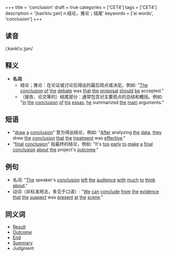 +++
title = 'conclusion'
draft = true
categories = ['CET4']
tags = ['CET4']
description = '[kənˈkluːʒən] n.结论，推论；结尾'
keywords = ['ai words', 'conclusion']
+++

## 读音
/ˌkənklˈuːʒən/

## 释义
- **名词**:
    - 结论；推论：在论证或讨论后得出的最后观点或决定。例如: "[The](/zh/post/the/) [conclusion](/zh/post/conclusion/) [of](/zh/post/of/) [the](/zh/post/the/) [debate](/zh/post/debate/) was [that](/zh/post/that/) [the](/zh/post/the/) [proposal](/zh/post/proposal/) [should](/zh/post/should/) [be](/zh/post/be/) accepted."
    - （报告、论文等的）结尾部分：通常包含对主要观点的总结和概括。例如: "[In](/zh/post/in/) [the](/zh/post/the/) [conclusion](/zh/post/conclusion/) [of](/zh/post/of/) [his](/zh/post/his/) [essay](/zh/post/essay/), [he](/zh/post/he/) summarized [the](/zh/post/the/) [main](/zh/post/main/) arguments."

## 短语
- "[draw](/zh/post/draw/) [a](/zh/post/a/) [conclusion](/zh/post/conclusion/)" 意为得出结论，例如: "[After](/zh/post/after/) analyzing [the](/zh/post/the/) [data](/zh/post/data/), [they](/zh/post/they/) drew [the](/zh/post/the/) [conclusion](/zh/post/conclusion/) [that](/zh/post/that/) [the](/zh/post/the/) [treatment](/zh/post/treatment/) was [effective](/zh/post/effective/)."
- "[final](/zh/post/final/) [conclusion](/zh/post/conclusion/)" 指最终的结论，例如: "It's [too](/zh/post/too/) [early](/zh/post/early/) [to](/zh/post/to/) [make](/zh/post/make/) [a](/zh/post/a/) [final](/zh/post/final/) [conclusion](/zh/post/conclusion/) [about](/zh/post/about/) [the](/zh/post/the/) project's [outcome](/zh/post/outcome/)."

## 例句
- 名词: "[The](/zh/post/the/) speaker's [conclusion](/zh/post/conclusion/) [left](/zh/post/left/) [the](/zh/post/the/) [audience](/zh/post/audience/) [with](/zh/post/with/) [much](/zh/post/much/) [to](/zh/post/to/) [think](/zh/post/think/) [about](/zh/post/about/)."
- 动词（非标准用法，多见于口语）: "[We](/zh/post/we/) [can](/zh/post/can/) [conclude](/zh/post/conclude/) [from](/zh/post/from/) [the](/zh/post/the/) [evidence](/zh/post/evidence/) [that](/zh/post/that/) [the](/zh/post/the/) [suspect](/zh/post/suspect/) was [present](/zh/post/present/) [at](/zh/post/at/) [the](/zh/post/the/) [scene](/zh/post/scene/)."

## 同义词
- [Result](/zh/post/result/)
- [Outcome](/zh/post/outcome/)
- [End](/zh/post/end/)
- [Summary](/zh/post/summary/)
- Judgment
